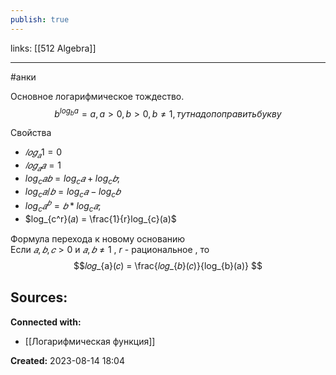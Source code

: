 ```yaml
---
publish: true
---
```

links: [[512 Algebra]]

---
#анки


Основное логарифмическое тождество.
$$b^{log_{b} a} =a, a>0, b>0, b \ne 1, тут надо поправить букву$$

Свойства
- $𝑙𝑜𝑔_{𝑎} 1 = 0$
- $𝑙𝑜𝑔_{𝑎} 𝑎 = 1$
- $log_{c} 𝑎𝑏 = log_{c} 𝑎 + log_{c} 𝑏;$
- $log_{c} 𝑎/𝑏 = log_{c} 𝑎 − log_{c} 𝑏$
- $log_{c} 𝑎^𝑏 = 𝑏 * log_{c} 𝑎;$
- $log_{c^r}(𝑎) = \frac{1}{r}log_{c}(a)$

Формула перехода к новому основанию  
Если $𝑎,𝑏, 𝑐 > 0$ и $𝑎, 𝑏 ≠ 1$ , $r$ - рациональное , то $$𝑙𝑜𝑔_{a}(𝑐) = \frac{𝑙𝑜𝑔_{𝑏}(𝑐)}{log_{b}(a)} $$

**Sources:**
- 


**Connected with:**
- [[Логарифмическая функция]]



**Created:** 2023-08-14 18:04
